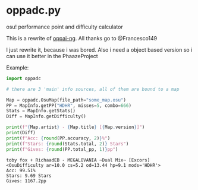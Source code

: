 # oppadc.py
osu! performance point and difficulty calculator

This is a rewrite of [oppai-ng](https://github.com/Francesco149/oppai-ng).
All thanks go to @Francesco149

I just rewrite it, because i was bored.
Also i need a object based version so i can use it better in the PhaazeProject



Example:
```py
import oppadc

# there are 3 'main' info sources, all of them are bound to a map

Map = oppadc.OsuMap(file_path="some_map.osu")
PP = MapInfo.getPP("HDHR", misses=5, combo=666)
Stats = MapInfo.getStats()
Diff = MapInfo.getDifficulty()

print(f"{Map.artist} - {Map.title} [{Map.version}]")
print(Diff)
print(f"Acc: {round(PP.accuracy, 2)}%")
print(f"Stars: {round(Stats.total, 2)} Stars")
print(f"Gives: {round(PP.total_pp, 1)}pp")
```

```
toby fox + RichaadEB - MEGALOVANIA ~Dual Mix~ [Excors]
<OsuDifficulty ar=10.0 cs=5.2 od=13.44 hp=9.1 mods='HDHR'>
Acc: 99.51%
Stars: 9.69 Stars
Gives: 1167.2pp
```
